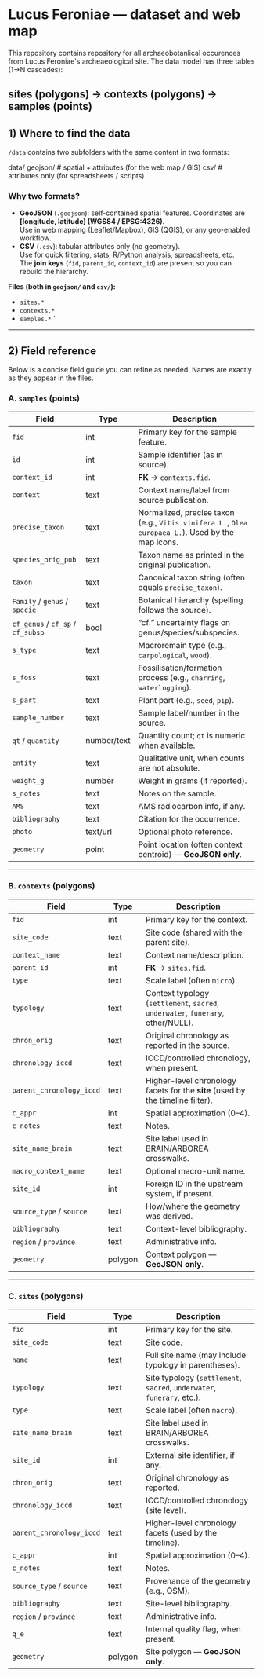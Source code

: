 # Lucus Feroniae — dataset and web map

This repository contains repository for all archaeobotanlical occurences from Lucus Feroniae's archeaeological site. The data model has three tables (1→N cascades):

sites (polygons) → contexts (polygons) → samples (points)
---

## 1) Where to find the data

`/data` contains two subfolders with the same content in two formats:

data/
geojson/ # spatial + attributes (for the web map / GIS)
csv/ # attributes only (for spreadsheets / scripts)


### Why two formats?

- **GeoJSON** (`.geojson`): self-contained spatial features. Coordinates are **[longitude, latitude] (WGS84 / EPSG:4326)**.  
  Use in web mapping (Leaflet/Mapbox), GIS (QGIS), or any geo-enabled workflow.
- **CSV** (`.csv`): tabular attributes only (no geometry).  
  Use for quick filtering, stats, R/Python analysis, spreadsheets, etc.  
  The **join keys** (`fid`, `parent_id`, `context_id`) are present so you can rebuild the hierarchy.

**Files (both in `geojson/` and `csv/`):**
- `sites.*`
- `contexts.*`
- `samples.*`
`

---

## 2) Field reference

Below is a concise field guide you can refine as needed. Names are exactly as they appear in the files.

### A. `samples` (points)

| Field | Type | Description |
| --- | --- | --- |
| `fid` | int | Primary key for the sample feature. |
| `id` | int | Sample identifier (as in source). |
| `context_id` | int | **FK** → `contexts.fid`. |
| `context` | text | Context name/label from source publication. |
| `precise_taxon` | text | Normalized, precise taxon (e.g., `Vitis vinifera L.`, `Olea europaea L.`). Used by the map icons. |
| `species_orig_pub` | text | Taxon name as printed in the original publication. |
| `taxon` | text | Canonical taxon string (often equals `precise_taxon`). |
| `Family` / `genus` / `specie` | text | Botanical hierarchy (spelling follows the source). |
| `cf_genus` / `cf_sp` / `cf_subsp` | bool | “cf.” uncertainty flags on genus/species/subspecies. |
| `s_type` | text | Macroremain type (e.g., `carpological`, `wood`). |
| `s_foss` | text | Fossilisation/formation process (e.g., `charring`, `waterlogging`). |
| `s_part` | text | Plant part (e.g., `seed`, `pip`). |
| `sample_number` | text | Sample label/number in the source. |
| `qt` / `quantity` | number/text | Quantity count; `qt` is numeric when available. |
| `entity` | text | Qualitative unit, when counts are not absolute. |
| `weight_g` | number | Weight in grams (if reported). |
| `s_notes` | text | Notes on the sample. |
| `AMS` | text | AMS radiocarbon info, if any. |
| `bibliography` | text | Citation for the occurrence. |
| `photo` | text/url | Optional photo reference. |
| `geometry` | point | Point location (often context centroid) — **GeoJSON only**. |

---

### B. `contexts` (polygons)

| Field | Type | Description |
| --- | --- | --- |
| `fid` | int | Primary key for the context. |
| `site_code` | text | Site code (shared with the parent site). |
| `context_name` | text | Context name/description. |
| `parent_id` | int | **FK** → `sites.fid`. |
| `type` | text | Scale label (often `micro`). |
| `typology` | text | Context typology (`settlement`, `sacred`, `underwater`, `funerary`, other/NULL). |
| `chron_orig` | text | Original chronology as reported in the source. |
| `chronology_iccd` | text | ICCD/controlled chronology, when present. |
| `parent_chronology_iccd` | text | Higher-level chronology facets for the **site** (used by the timeline filter). |
| `c_appr` | int | Spatial approximation (0–4). |
| `c_notes` | text | Notes. |
| `site_name_brain` | text | Site label used in BRAIN/ARBOREA crosswalks. |
| `macro_context_name` | text | Optional macro-unit name. |
| `site_id` | int | Foreign ID in the upstream system, if present. |
| `source_type` / `source` | text | How/where the geometry was derived. |
| `bibliography` | text | Context-level bibliography. |
| `region` / `province` | text | Administrative info. |
| `geometry` | polygon | Context polygon — **GeoJSON only**. |

---

### C. `sites` (polygons)

| Field | Type | Description |
| --- | --- | --- |
| `fid` | int | Primary key for the site. |
| `site_code` | text | Site code. |
| `name` | text | Full site name (may include typology in parentheses). |
| `typology` | text | Site typology (`settlement`, `sacred`, `underwater`, `funerary`, etc.). |
| `type` | text | Scale label (often `macro`). |
| `site_name_brain` | text | Site label used in BRAIN/ARBOREA crosswalks. |
| `site_id` | int | External site identifier, if any. |
| `chron_orig` | text | Original chronology as reported. |
| `chronology_iccd` | text | ICCD/controlled chronology (site level). |
| `parent_chronology_iccd` | text | Higher-level chronology facets (used by the timeline). |
| `c_appr` | int | Spatial approximation (0–4). |
| `c_notes` | text | Notes. |
| `source_type` / `source` | text | Provenance of the geometry (e.g., OSM). |
| `bibliography` | text | Site-level bibliography. |
| `region` / `province` | text | Administrative info. |
| `q_e` | text | Internal quality flag, when present. |
| `geometry` | polygon | Site polygon — **GeoJSON only**. |
